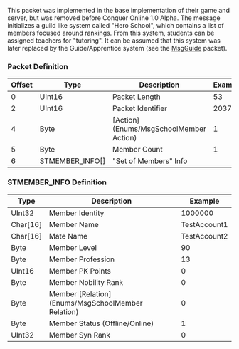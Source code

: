 This packet was implemented in the base implementation of their game and server, but was removed before Conquer Online 1.0 Alpha. The message initializes a guild like system called "Hero School", which contains a list of members focused around rankings. From this system, students can be assigned teachers for "tutoring". It can be assumed that this system was later replaced by the Guide/Apprentice system (see the [MsgGuide](Packets/MsgGuide) packet). 

### Packet Definition

| Offset | Type | Description | Example |
| ------ | ---- | ----------- | ------- |
| 0 | UInt16 | Packet Length | 53 |
| 2 | UInt16 | Packet Identifier | 2037 |
| 4 | Byte | [Action](Enums/MsgSchoolMember Action) | 1 |
| 5 | Byte | Member Count | 1 |
| 6 | STMEMBER_INFO[] | "Set of Members" Info |  |

### STMEMBER_INFO Definition

| Type | Description | Example |
| ------ | ---- | ----------- |
| UInt32 | Member Identity | 1000000 |
| Char[16] | Member Name | TestAccount1 |
| Char[16] | Mate Name | TestAccount2 |
| Byte | Member Level | 90 |
| Byte | Member Profession | 13 |
| UInt16 | Member PK Points | 0 |
| Byte | Member Nobility Rank | 0 |
| Byte | Member [Relation](Enums/MsgSchoolMember Relation) | 0 |
| Byte | Member Status (Offline/Online) | 1 |
| UInt32 | Member Syn Rank | 0 |